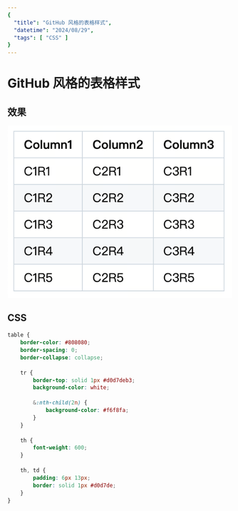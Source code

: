 ```yaml
---
{
  "title": "GitHub 风格的表格样式",
  "datetime": "2024/08/29",
  "tags": [ "CSS" ]
}
---
```


# GitHub 风格的表格样式

## 效果

![](github-style-table.png)

## CSS

```css
table {
    border-color: #808080;
    border-spacing: 0;
    border-collapse: collapse;

    tr {
        border-top: solid 1px #d0d7deb3;
        background-color: white;

        &:nth-child(2n) {
            background-color: #f6f8fa;
        }
    }

    th {
        font-weight: 600;
    }

    th, td {
        padding: 6px 13px;
        border: solid 1px #d0d7de;
    }
}
```
